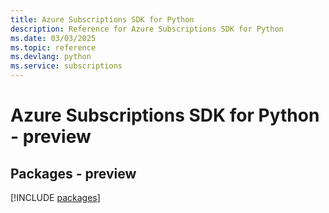 ```yaml
---
title: Azure Subscriptions SDK for Python
description: Reference for Azure Subscriptions SDK for Python
ms.date: 03/03/2025
ms.topic: reference
ms.devlang: python
ms.service: subscriptions
---
```

# Azure Subscriptions SDK for Python - preview
## Packages - preview
[!INCLUDE [packages](subscriptions-index.md)]